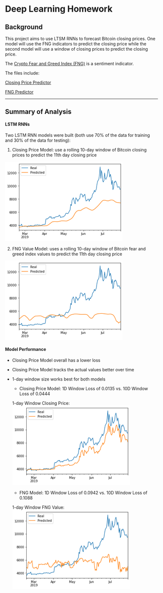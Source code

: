 # Deep Learning Homework

## Background

This project aims to use LTSM RNNs to forecast Bitcoin closing prices. One model will use the FNG indicators to predict the closing price while the second model will use a window of closing prices to predict the closing price.

The [Crypto Fear and Greed Index (FNG)](https://alternative.me/crypto/fear-and-greed-index/) is a sentiment indicator.

The files include:

[Closing Price Predictor](lstm_closing_predictor.ipynb)

[FNG Predictor](lstm_fng_predictor.ipynb)

- - -

## Summary of Analysis

#### LSTM RNNs

Two LSTM RNN models were built (both use 70% of the data for training and 30% of the data for testing):

1. Closing Price Model: use a rolling 10-day window of Bitcoin closing prices to predict the 11th day closing price

![Closing Price](images/10D_closing.png)

2. FNG Value Model: uses a rolling 10-day window of Bitcoin fear and greed index values to predict the 11th day closing price

![FNG Value](images/10D_FNG.png)

#### Model Performance

- Closing Price Model overall has a lower loss

- Closing Price Model tracks the actual values better over time

- 1-day window size works best for both models
    - Closing Price Model: 1D Window Loss of 0.0135 vs. 10D Window Loss of 0.0444
    
    1-day Window Closing Price:
    ![1D Closing Price](images/1D_closing.png)
    
    - FNG Model: 1D Window Loss of 0.0942 vs. 10D Window Loss of 0.1088
    
    1-day Window FNG Value:
    ![1D FNG](images/1D_FNG.png)